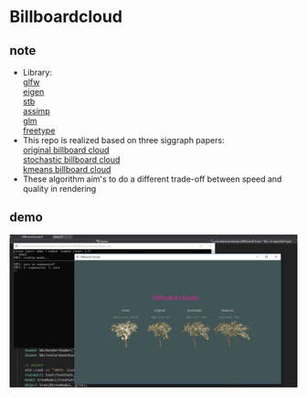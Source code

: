 # Billboardcloud
## note
+ Library:  
[glfw](http://www.glfw.org/)   
[eigen](http://eigen.tuxfamily.org/index.php?title=Main_Page)    
[stb](https://github.com/nothings/stb)  
[assimp](http://www.assimp.org/)  
[glm](https://glm.g-truc.net/0.9.9/index.html)  
[freetype](https://www.freetype.org/)  
+ This repo is realized based on three siggraph papers:  
[original billboard cloud](http://graphics.cs.yale.edu/site/sites/files/bc03_0.pdf)  
[stochastic billboard cloud](http://www.cs.utah.edu/~lacewell/billboardclouds/billboardclouds.pdf)  
[kmeans billboard cloud](https://www.cs.auckland.ac.nz/~burkhard/Publications/IVCNZ04_HuangNovinsWuensche.pdf)  
+ These algorithm aim's to do a different trade-off between speed and quality in rendering

## demo
![image](https://github.com/StrongerSuperman/Billboardcloud/blob/master/assets/demo.jpg)
